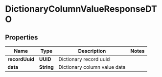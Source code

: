 

# DictionaryColumnValueResponseDTO


## Properties

| Name | Type | Description | Notes |
|------------ | ------------- | ------------- | -------------|
|**recordUuid** | **UUID** | Dictionary record uuid |  |
|**data** | **String** | Dictionary column value data |  |



